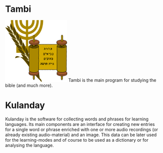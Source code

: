  <link rel="shortcut icon" type="image/x-icon" href="logo.ico">

# Tambi #
<img src="./logo2.png" alt="logo" width="200px" height="200px">
Tambi is the main program for studying the bible (and much more).

# Kulanday #

Kulanday is the software for collecting words and phrases for learning languages. Its main components are an interface for creating new entries for a single word or phrase enriched with one or more audio recordings (or already existing audio-material) and an image. This data can be later used for the learning-modes and of course to be used as a dictionary or for analysing the language.
